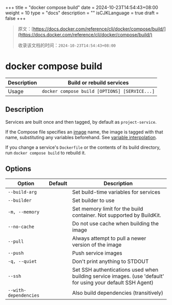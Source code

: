 +++
title = "docker compose build"
date = 2024-10-23T14:54:43+08:00
weight = 10
type = "docs"
description = ""
isCJKLanguage = true
draft = false
+++

> 原文：[https://docs.docker.com/reference/cli/docker/compose/build/](https://docs.docker.com/reference/cli/docker/compose/build/)
>
> 收录该文档的时间：`2024-10-23T14:54:43+08:00`

# docker compose build

| Description | Build or rebuild services                     |
| :---------- | --------------------------------------------- |
| Usage       | `docker compose build [OPTIONS] [SERVICE...]` |

## Description

Services are built once and then tagged, by default as `project-service`.

If the Compose file specifies an [image](https://github.com/compose-spec/compose-spec/blob/master/spec.md#image) name, the image is tagged with that name, substituting any variables beforehand. See [variable interpolation](https://github.com/compose-spec/compose-spec/blob/master/spec.md#interpolation).

If you change a service's `Dockerfile` or the contents of its build directory, run `docker compose build` to rebuild it.

## Options

| Option                | Default | Description                                                  |
| --------------------- | ------- | ------------------------------------------------------------ |
| `--build-arg`         |         | Set build-time variables for services                        |
| `--builder`           |         | Set builder to use                                           |
| `-m, --memory`        |         | Set memory limit for the build container. Not supported by BuildKit. |
| `--no-cache`          |         | Do not use cache when building the image                     |
| `--pull`              |         | Always attempt to pull a newer version of the image          |
| `--push`              |         | Push service images                                          |
| `-q, --quiet`         |         | Don't print anything to STDOUT                               |
| `--ssh`               |         | Set SSH authentications used when building service images. (use 'default' for using your default SSH Agent) |
| `--with-dependencies` |         | Also build dependencies (transitively)                       |
